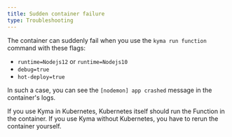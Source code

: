 ```yaml
---
title: Sudden container failure
type: Troubleshooting
---
```


The container can suddenly fail when you use the `kyma run function` command with these flags:
- `runtime=Nodejs12` or `runtime=Nodejs10`
- `debug=true`
- `hot-deploy=true`

In such a case, you can see the `[nodemon] app crashed` message in the container's logs.

If you use Kyma in Kubernetes, Kubernetes itself should run the Function in the container.
If you use Kyma without Kubernetes, you have to rerun the container yourself. 
